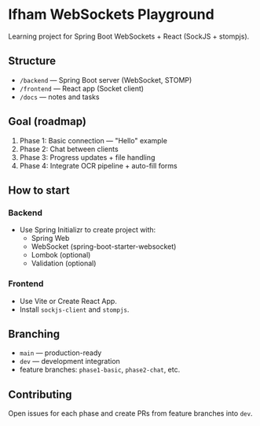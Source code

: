 
# Ifham WebSockets Playground

Learning project for Spring Boot WebSockets + React (SockJS + stompjs).

## Structure
- `/backend` — Spring Boot server (WebSocket, STOMP)
- `/frontend` — React app (Socket client)
- `/docs` — notes and tasks

## Goal (roadmap)
1. Phase 1: Basic connection — "Hello" example
2. Phase 2: Chat between clients
3. Phase 3: Progress updates + file handling
4. Phase 4: Integrate OCR pipeline + auto-fill forms

## How to start
### Backend
- Use Spring Initializr to create project with:
  - Spring Web
  - WebSocket (spring-boot-starter-websocket)
  - Lombok (optional)
  - Validation (optional)

### Frontend
- Use Vite or Create React App.
- Install `sockjs-client` and `stompjs`.

## Branching
- `main` — production-ready
- `dev` — development integration
- feature branches: `phase1-basic`, `phase2-chat`, etc.

## Contributing
Open issues for each phase and create PRs from feature branches into `dev`.
